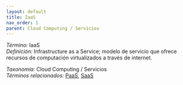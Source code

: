 ```yaml
---
layout: default
title: IaaS
nav_order: 1
parent: Cloud Computing / Servicios
---
```


*Término:* IaaS  
*Definición:* Infrastructure as a Service; modelo de servicio que ofrece recursos de computación virtualizados a través de internet.

*Taxonomía:* Cloud Computing / Servicios  
*Términos relacionados:* [PaaS](https://maleniski.github.io/diccionario-angl-tec-mx/docs/alfabeticamente/P/paas/), [SaaS](https://maleniski.github.io/diccionario-angl-tec-mx/docs/alfabeticamente/S/saas/)
